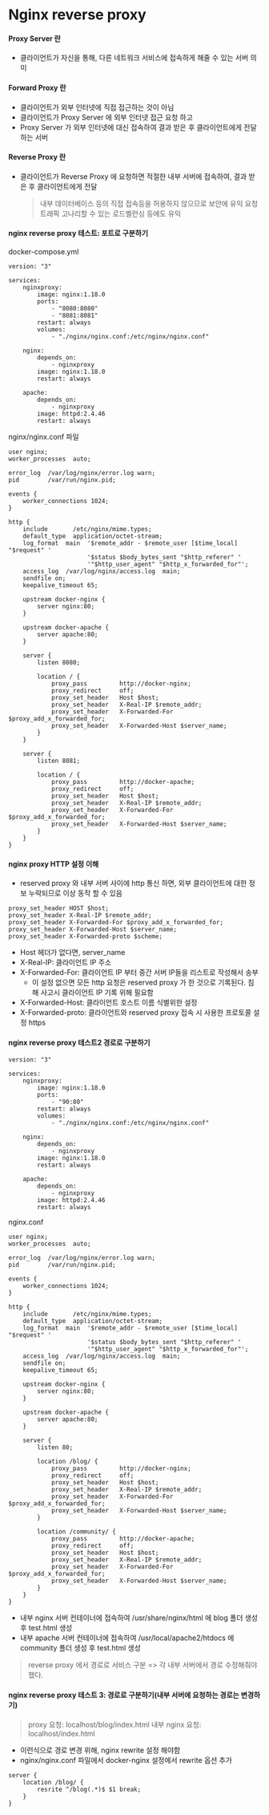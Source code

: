 # Nginx reverse proxy

#### Proxy Server 란

- 클라이언트가 자신을 통해, 다른 네트워크 서비스에 접속하게 해줄 수 있는 서버 의미

#### Forward Proxy 란

- 클라이언트가 외부 인터넷에 직접 접근하는 것이 아님
- 클라이언트가 Proxy Server 에 외부 인터넷 접근 요청 하고
- Proxy Server 가 외부 인터넷에 대신 접속하여 결과 받은 후 클라이언트에게 전달하는 서버

#### Reverse Proxy 란

- 클라이언트가 Reverse Proxy 에 요청하면
  적절한 내부 서버에 접속하여, 결과 받은 후 클라이언트에게 전달
  > 내부 데이터베이스 등의 직접 접속등을 허용하지 않으므로 보안에 유익
  > 요청 트래픽 고나리할 수 있는 로드벨런싱 등에도 유익

#### nginx reverse proxy 테스트: 포트로 구분하기

docker-compose.yml

```
version: "3"

services:
    nginxproxy:
        image: nginx:1.18.0
        ports:
            - "8080:8080"
            - "8081:8081"
        restart: always
        volumes:
            - "./nginx/nginx.conf:/etc/nginx/nginx.conf"

    nginx:
        depends_on:
            - nginxproxy
        image: nginx:1.18.0
        restart: always

    apache:
        depends_on:
            - nginxproxy
        image: httpd:2.4.46
        restart: always
```

nginx/nginx.conf 파일

```
user nginx;
worker_processes  auto;

error_log  /var/log/nginx/error.log warn;
pid        /var/run/nginx.pid;

events {
    worker_connections 1024;
}

http {
    include       /etc/nginx/mime.types;
    default_type  application/octet-stream;
    log_format  main  '$remote_addr - $remote_user [$time_local] "$request" '
                      '$status $body_bytes_sent "$http_referer" '
                      '"$http_user_agent" "$http_x_forwarded_for"';
    access_log  /var/log/nginx/access.log  main;
    sendfile on;
    keepalive_timeout 65;

    upstream docker-nginx {
        server nginx:80;
    }

    upstream docker-apache {
        server apache:80;
    }

    server {
        listen 8080;

        location / {
            proxy_pass         http://docker-nginx;
            proxy_redirect     off;
            proxy_set_header   Host $host;
            proxy_set_header   X-Real-IP $remote_addr;
            proxy_set_header   X-Forwarded-For $proxy_add_x_forwarded_for;
            proxy_set_header   X-Forwarded-Host $server_name;
        }
    }

    server {
        listen 8081;

        location / {
            proxy_pass         http://docker-apache;
            proxy_redirect     off;
            proxy_set_header   Host $host;
            proxy_set_header   X-Real-IP $remote_addr;
            proxy_set_header   X-Forwarded-For $proxy_add_x_forwarded_for;
            proxy_set_header   X-Forwarded-Host $server_name;
        }
    }
}
```

#### nginx proxy HTTP 설정 이해

- reserved proxy 와 내부 서버 사이에 http 통신 하면, 외부 클라이언트에 대한 정보 누락되므로 이상 동작 할 수 있음

```
proxy_set_header HOST $host;
proxy_set_header X-Real-IP $remote_addr;
proxy_set_header X-Forwarded-For $proxy_add_x_forwarded_for;
proxy_set_header X-Forwarded-Host $server_name;
proxy_set_header X-Forwarded-proto $scheme;
```

- Host 헤더가 없다면, server_name
- X-Real-IP: 클라이언트 IP 주소
- X-Forwarded-For: 클라이언트 IP 부터 중간 서버 IP들을 리스트로 작성해서 송부
  - 이 설정 없으면 모든 http 요청은 reserved proxy 가 한 것으로 기록된다. 침해 사고시 클라이언트 IP 기록 위해 필요함
- X-Forwarded-Host: 클라이언트 호스트 이름 식별위한 설정
- X-Forwarded-proto: 클라이언트와 reserved proxy 접속 시 사용한 프로토콜 설정 https

#### nginx reverse proxy 테스트2 경로로 구분하기

```
version: "3"

services:
    nginxproxy:
        image: nginx:1.18.0
        ports:
            - "90:80"
        restart: always
        volumes:
            - "./nginx/nginx.conf:/etc/nginx/nginx.conf"

    nginx:
        depends_on:
            - nginxproxy
        image: nginx:1.18.0
        restart: always

    apache:
        depends_on:
            - nginxproxy
        image: httpd:2.4.46
        restart: always
```

nginx.conf

```
user nginx;
worker_processes  auto;

error_log  /var/log/nginx/error.log warn;
pid        /var/run/nginx.pid;

events {
    worker_connections 1024;
}

http {
    include       /etc/nginx/mime.types;
    default_type  application/octet-stream;
    log_format  main  '$remote_addr - $remote_user [$time_local] "$request" '
                      '$status $body_bytes_sent "$http_referer" '
                      '"$http_user_agent" "$http_x_forwarded_for"';
    access_log  /var/log/nginx/access.log  main;
    sendfile on;
    keepalive_timeout 65;

    upstream docker-nginx {
        server nginx:80;
    }

    upstream docker-apache {
        server apache:80;
    }

    server {
        listen 80;

        location /blog/ {
            proxy_pass         http://docker-nginx;
            proxy_redirect     off;
            proxy_set_header   Host $host;
            proxy_set_header   X-Real-IP $remote_addr;
            proxy_set_header   X-Forwarded-For $proxy_add_x_forwarded_for;
            proxy_set_header   X-Forwarded-Host $server_name;
        }

        location /community/ {
            proxy_pass         http://docker-apache;
            proxy_redirect     off;
            proxy_set_header   Host $host;
            proxy_set_header   X-Real-IP $remote_addr;
            proxy_set_header   X-Forwarded-For $proxy_add_x_forwarded_for;
            proxy_set_header   X-Forwarded-Host $server_name;
        }
    }
}
```

- 내부 nginx 서버 컨테이너에 접속하여 /usr/share/nginx/html 에 blog 폴더 생성 후 test.html 생성
- 내부 apache 서버 컨테이너에 접속하여 /usr/local/apache2/htdocs 에 community 폴더 생성 후 test.html 생성

> reverse proxy 에서 경로로 서비스 구분 => 각 내부 서버에서 경로 수정해줘야 했다.

#### nginx reverse proxy 테스트 3: 경로로 구분하기(내부 서버에 요청하는 경로는 변경하기)

> proxy 요청: localhost/blog/index.html
> 내부 nginx 요청: localhost/index.html

- 이런식으로 경로 변경 위해, nginx rewrite 설정 해야함
- nginx/nginx.conf 파일에서 docker-nginx 설정에서 rewrite 옵션 추가

```
server {
    location /blog/ {
        resrite ^/blog(.*)$ $1 break;
    }
}
```
